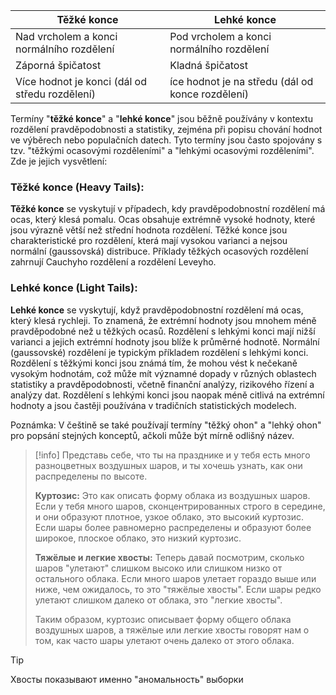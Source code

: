 | **Těžké konce**                                | **Lehké konce**                                  |
| ---------------------------------------------- | ------------------------------------------------ |
| Nad vrcholem a konci normálního rozdělení      | Pod vrcholem a konci normálního rozdělení        |
| Záporná špičatost                              | Kladná špičatost                                 |
| Více hodnot je konci (dál od středu rozdělení) | íce hodnot je na středu (dál od konce rozdělení) | 

Termíny "**těžké konce**" a "**lehké konce**" jsou běžně používány v kontextu rozdělení pravděpodobnosti a statistiky, zejména při popisu chování hodnot ve výběrech nebo populačních datech. Tyto termíny jsou často spojovány s tzv. "těžkými ocasovými rozděleními" a "lehkými ocasovými rozděleními". Zde je jejich vysvětlení:
### Těžké konce (Heavy Tails):

**Těžké konce** se vyskytují v případech, kdy pravděpodobnostní rozdělení má ocas, který klesá pomalu. Ocas obsahuje extrémně vysoké hodnoty, které jsou výrazně větší než střední hodnota rozdělení.
Těžké konce jsou charakteristické pro rozdělení, která mají vysokou varianci a nejsou normální (gaussovská) distribuce. Příklady těžkých ocasových rozdělení zahrnují Cauchyho rozdělení a rozdělení Leveyho.
### Lehké konce (Light Tails):

**Lehké konce** se vyskytují, když pravděpodobnostní rozdělení má ocas, který klesá rychleji. To znamená, že extrémní hodnoty jsou mnohem méně pravděpodobné než u těžkých ocasů.
Rozdělení s lehkými konci mají nižší varianci a jejich extrémní hodnoty jsou blíže k průměrné hodnotě. Normální (gaussovské) rozdělení je typickým příkladem rozdělení s lehkými konci.
Rozdělení s těžkými konci jsou známá tím, že mohou vést k nečekaně vysokým hodnotám, což může mít významné dopady v různých oblastech statistiky a pravděpodobnosti, včetně finanční analýzy, rizikového řízení a analýzy dat. Rozdělení s lehkými konci jsou naopak méně citlivá na extrémní hodnoty a jsou častěji používána v tradičních statistických modelech.

Poznámka: V češtině se také používají termíny "těžký ohon" a "lehký ohon" pro popsání stejných konceptů, ačkoli může být mírně odlišný název.

>[!info]
>Представь себе, что ты на празднике и у тебя есть много разноцветных воздушных шаров, и ты хочешь узнать, как они распределены по высоте.
>
>**Куртозис:** Это как описать форму облака из воздушных шаров. Если у тебя много шаров, сконцентрированных строго в середине, и они образуют плотное, узкое облако, это высокий куртозис. Если шары более равномерно распределены и образуют более широкое, плоское облако, это низкий куртозис.
>
>**Тяжёлые и легкие хвосты:** Теперь давай посмотрим, сколько шаров "улетают" слишком высоко или слишком низко от остального облака. Если много шаров улетает гораздо выше или ниже, чем ожидалось, то это "тяжёлые хвосты". Если шары редко улетают слишком далеко от облака, это "легкие хвосты".
>
>Таким образом, куртозис описывает форму общего облака воздушных шаров, а тяжёлые или легкие хвосты говорят нам о том, как часто шары улетают очень далеко от этого облака.

>[!tip]
>Хвосты показывают именно "аномальность" выборки


